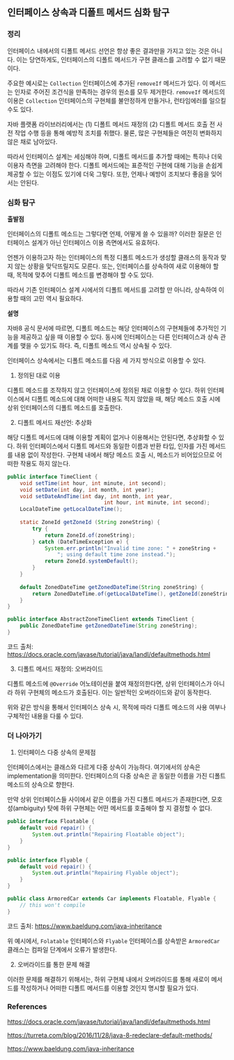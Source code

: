 ## 인터페이스 상속과 디폴트 메서드 심화 탐구

### 정리

인터페이스 내에서의 디폴트 메서드 선언은 항상 좋은 결과만을 가지고 있는 것은 아니다. 이는 당연하게도, 인터페이스의 디폴트 메서드가 구현 클래스를 고려할 수 없기 때문이다.

주요한 예시로는 `Collection` 인터페이스에 추가된 `removeIf` 메서드가 있다. 이 메서드는 인자로 주어진 조건식을 만족하는 경우의 원소를 모두 제거한다. `removeIf` 메서드의 이용은 `Collection` 인터페이스의 구현체를 불안정하게 만들거나, 런타임에러를 일으킬 수도 있다.

자바 플랫폼 라이브러리에서는 (1) 디폴트 메서드 재정의 (2) 디폴트 메서드 호출 전 사전 작업 수행 등을 통해 예방적 조치를 취했다. 물론, 많은 구현체들은 여전히 변화하지 않은 채로 남아있다. 

따라서 인터페이스 설계는 세심해야 하며, 디폴트 메서드를 추가할 때에는 특히나 더욱 이용자 측면을 고려해야 한다. 디폴트 메서드에는 표준적인 구현에 대해 기능을 손쉽게 제공할 수 있는 이점도 있기에 더욱 그렇다. 또한, 언제나 예방이 조치보다 좋음을 잊어서는 안된다.

### 심화 탐구

**출발점**

인터페이스의 디폴트 메소드는 그렇다면 언제, 어떻게 쓸 수 있을까? 이러한 질문은 인터페이스 설계가 아닌 인터페이스 이용 측면에서도 유효허다.

언젠가 이용하고자 하는 인터페이스의 특정 디폴트 메소드가 생성할 클래스의 동작과 맞지 않는 상황을 맞닥뜨릴지도 모른다. 또는, 인터페이스를 상속하여 새로 이용해야 할 때, 목적에 맞추어 디폴트 메소드를 변경해야 할 수도 있다.

따라서 기존 인터페이스 설계 시에서의 디폴트 메서드를 고려할 만 아니라, 상속하여 이용할 때의 고민 역시 필요하다.

**설명**

자바8 공식 문서에 따르면, 디폴트 메소드는 해당 인터페이스의 구현체들에 추가적인 기능을 제공하고 싶을 때 이용할 수 있다. 동시에 인터페이스는 다른 인터페이스과 상속 관계를 맺을 수 있기도 하다. 즉, 디폴트 메소드 역시 상속될 수 있다. 

인터페이스 상속에서는 디폴트 메소드를 다음 세 가지 방식으로 이용할 수 있다.

1. 정의된 대로 이용

디폴트 메소드를 조작하지 않고 인터페이스에 정의된 채로 이용할 수 있다. 하위 인터페이스에서 디폴트 메소드에 대해 어떠한 내용도 적지 않았을 때, 해당 메소드 호출 시에 상위 인터페이스의 디폴트 메소드를 호출한다.

2. 디폴트 메서드 재선언: 추상화

해당 디폴트 메서드에 대해 이용할 계획이 없거나 이용해서는 안된다면, 추상화할 수 있다. 하위 인터페이스에서 디폴트 메서드와 동일한 이름과 반환 타입, 인자를 가진 메서드를 내용 없이 작성한다. 구현체 내에서 해당 메소드 호출 시, 메소드가 비어있으므로 어떠한 작용도 하지 않는다. 

```java
public interface TimeClient {
    void setTime(int hour, int minute, int second);
    void setDate(int day, int month, int year);
    void setDateAndTime(int day, int month, int year,
                               int hour, int minute, int second);
    LocalDateTime getLocalDateTime();
    
    static ZoneId getZoneId (String zoneString) {
        try {
            return ZoneId.of(zoneString);
        } catch (DateTimeException e) {
            System.err.println("Invalid time zone: " + zoneString +
                "; using default time zone instead.");
            return ZoneId.systemDefault();
        }
    }
        
    default ZonedDateTime getZonedDateTime(String zoneString) {
        return ZonedDateTime.of(getLocalDateTime(), getZoneId(zoneString));
    }
}
```


```java
public interface AbstractZoneTimeClient extends TimeClient {
    public ZonedDateTime getZonedDateTime(String zoneString);
}
```

코드 출처: https://docs.oracle.com/javase/tutorial/java/IandI/defaultmethods.html

3. 디폴트 메서드 재정의: 오버라이드

디폴트 메소드에 `@Override` 어노테이션을 붙여 재정의한다면, 상위 인터페이스가 아니라 하위 구현체의 메소드가 호출된다. 이는 일반적인 오버라이드와 같이 동작한다.

위와 같은 방식을 통해서 인터페이스 상속 시, 목적에 따라 디폴트 메소드의 사용 여부나 구체적인 내용을 다룰 수 있다.

### 더 나아가기

1. 인터페이스 다중 상속의 문제점

인터페이스에서는 클래스와 다르게 다중 상속이 가능하다. 여기에서의 상속은 implementation을 의미한다. 인터페이스의 다중 상속은 곧 동일한 이름을 가진 디폴트 메소드의 상속으로 향한다.

만약 상위 인터페이스들 사이에서 같은 이름을 가진 디폴트 메서드가 존재한다면, 모호성(ambiguity) 탓에 하위 구현체는 어떤 메서드를 호출해야 할 지 결정할 수 없다.

```java
public interface Floatable {
    default void repair() {
    	System.out.println("Repairing Floatable object");	
    }
}
```
```java
public interface Flyable {
    default void repair() {
    	System.out.println("Repairing Flyable object");	
    }
}
```
```java
public class ArmoredCar extends Car implements Floatable, Flyable {
    // this won't compile
}
```
코드 출처: https://www.baeldung.com/java-inheritance

위 예시에서, `Folatable` 인터페이스와 `Flyable` 인터페이스를 상속받은 `ArmoredCar` 클래스는 컴파일 단계에서 오류가 발생한다.

2. 오버라이드를 통한 문제 해결

이러한 문제를 해결하기 위해서는, 하위 구현체 내에서 오버라이드를 통해 새로이 메서드를 작성하거나 어떠한 디폴트 메서드를 이용할 것인지 명시할 필요가 있다. 

### References

https://docs.oracle.com/javase/tutorial/java/IandI/defaultmethods.html

https://turreta.com/blog/2016/11/28/java-8-redeclare-default-methods/

https://www.baeldung.com/java-inheritance